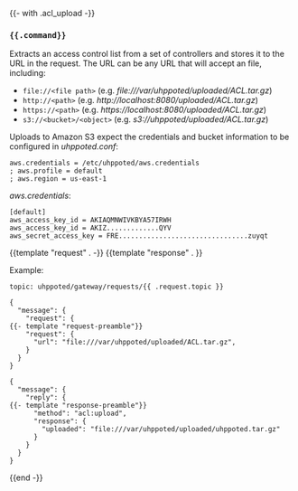 {{- with .acl_upload -}}
### `{{.command}}`

Extracts an access control list from a set of controllers and stores it to the URL in the request. The URL
can be any URL that will accept an file, including:

- `file://<file path>` (e.g. _file:///var/uhppoted/uploaded/ACL.tar.gz_)
- `http://<path>` (e.g. _http://localhost:8080/uploaded/ACL.tar.gz_)
- `https://<path>` (e.g. _https://localhost:8080/uploaded/ACL.tar.gz_)
- `s3://<bucket>/<object>` (e.g. _s3://uhppoted/uploaded/ACL.tar.gz_)

Uploads to Amazon S3 expect the credentials and bucket information to be configured in _uhppoted.conf_:
```
aws.credentials = /etc/uhppoted/aws.credentials
; aws.profile = default
; aws.region = us-east-1
```

_aws.credentials_:
```
[default]
aws_access_key_id = AKIAQMNWIVKBYA57IRWH
aws_access_key_id = AKIZ.............QYV
aws_secret_access_key = FRE................................zuyqt

```

{{template "request"  . -}}
{{template "response" . }}

Example:
```
topic: uhppoted/gateway/requests/{{ .request.topic }}

{
  "message": {
    "request": {
{{- template "request-preamble"}}
    "request": {
      "url": "file:///var/uhppoted/uploaded/ACL.tar.gz",
    }
  }
}

{
  "message": {
    "reply": {
{{- template "response-preamble"}}
      "method": "acl:upload",
      "response": {
        "uploaded": "file:///var/uhppoted/uploaded/uhppoted.tar.gz"
      }
    }
  }
}
```
{{end -}}
